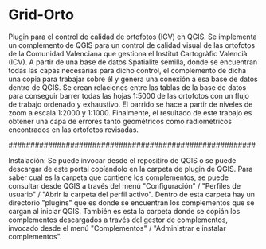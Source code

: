 # Grid-Orto
Plugin para el control de calidad de ortofotos (ICV) en QGIS.
Se implementa un complemento de QGIS para un control de calidad visual de las ortofotos de la Comunidad Valenciana que gestiona el Institut Cartogràfic Valencià (ICV). A partir de una base de datos Spatialite semilla, donde se encuentran todas las capas necesarias para dicho control, el complemento de dicha una copia para trabajar sobre él y genera una conexión a esa base de datos dentro de QGIS.
Se crean relaciones entre las tablas de la base de datos para conseguir barrer todas las hojas 1:5000 de las ortofotos con un flujo de trabajo ordenado y exhaustivo. El barrido se hace a partir de niveles de zoom a escala 1:2000 y 1:1000.
Finalmente, el resultado de este trabajo es obtener una capa de errores tanto geométricos como radiométricos encontrados en las ortofotos revisadas.

########################################################

Instalación: Se puede invocar desde el repositiro de QGIS o se puede descargar de este portal copíandolo en la carpeta de plugin de QGIS. Para saber cual es la carpeta que contiene los complementos, se puede consultar desde QGIS a través del menú "Configuración" / "Perfiles de usuario" / "Abrir la carpeta del perfil activo". Dentro de esta carpeta hay un directorio "plugins" que es donde se encuentran los complementos que se cargan al iniciar QGIS. También es esta la carpeta donde se copián los complementos descargados a través del gestor de complementos, invocado desde el menú "Complementos" / "Administrar e instalar complementos".
